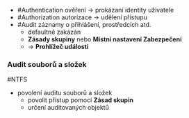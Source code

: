 - #Authentication ověření -> prokázaní identity uživatele
- #Authorization autorizace -> udělení přístupu
- #Audit záznamy o přihlášení, prostředcích atd.
	- defaultně zakázán
	- **Zásady skupiny** nebo  **Místní nastavení Zabezpečení**
	- -> **Prohlížeč událostí**

### Audit souborů a složek
#NTFS 
- povolení auditu souborů a složek
	- povolit přístup pomocí **Zásad skupin**
	- určení auditovaných objektů

